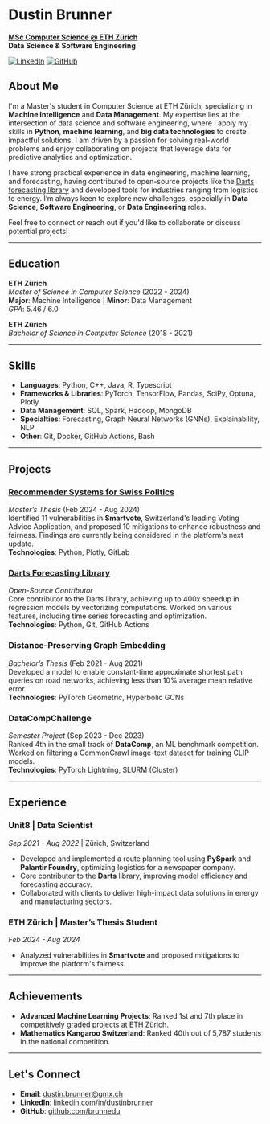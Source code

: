 # Dustin Brunner

**[MSc Computer Science @ ETH Zürich](https://ethz.ch/en.html)**  
**Data Science & Software Engineering**

[![LinkedIn](https://img.shields.io/badge/LinkedIn-Profile-blue)](https://www.linkedin.com/in/dustinbrunner) 
[![GitHub](https://img.shields.io/badge/GitHub-Profile-black)](https://github.com/brunnedu)

## About Me

I'm a Master's student in Computer Science at ETH Zürich, specializing in **Machine Intelligence** and **Data Management**. My expertise lies at the intersection of data science and software engineering, where I apply my skills in **Python**, **machine learning**, and **big data technologies** to create impactful solutions. I am driven by a passion for solving real-world problems and enjoy collaborating on projects that leverage data for predictive analytics and optimization.

I have strong practical experience in data engineering, machine learning, and forecasting, having contributed to open-source projects like the [Darts forecasting library](https://github.com/unit8co/darts) and developed tools for industries ranging from logistics to energy. I’m always keen to explore new challenges, especially in **Data Science**, **Software Engineering**, or **Data Engineering** roles.

Feel free to connect or reach out if you'd like to collaborate or discuss potential projects!

---

## Education

**ETH Zürich**  
*Master of Science in Computer Science* (2022 - 2024)  
**Major**: Machine Intelligence | **Minor**: Data Management  
*GPA*: 5.46 / 6.0  

**ETH Zürich**  
*Bachelor of Science in Computer Science* (2018 - 2021)

---

## Skills

- **Languages**: Python, C++, Java, R, Typescript
- **Frameworks & Libraries**: PyTorch, TensorFlow, Pandas, SciPy, Optuna, Plotly
- **Data Management**: SQL, Spark, Hadoop, MongoDB
- **Specialties**: Forecasting, Graph Neural Networks (GNNs), Explainability, NLP
- **Other**: Git, Docker, GitHub Actions, Bash

---

## Projects

### [Recommender Systems for Swiss Politics](https://github.com/brunnedu/political-recommender)  
*Master’s Thesis* (Feb 2024 - Aug 2024)  
Identified 11 vulnerabilities in **Smartvote**, Switzerland's leading Voting Advice Application, and proposed 10 mitigations to enhance robustness and fairness. Findings are currently being considered in the platform's next update.  
**Technologies**: Python, Plotly, GitLab

### [Darts Forecasting Library](https://github.com/unit8co/darts)  
*Open-Source Contributor*  
Core contributor to the Darts library, achieving up to 400x speedup in regression models by vectorizing computations. Worked on various features, including time series forecasting and optimization.  
**Technologies**: Python, Git, GitHub Actions

### Distance-Preserving Graph Embedding  
*Bachelor’s Thesis* (Feb 2021 - Aug 2021)  
Developed a model to enable constant-time approximate shortest path queries on road networks, achieving less than 10% average mean relative error.  
**Technologies**: PyTorch Geometric, Hyperbolic GCNs

### DataCompChallenge  
*Semester Project* (Sep 2023 - Dec 2023)  
Ranked 4th in the small track of **DataComp**, an ML benchmark competition. Worked on filtering a CommonCrawl image-text dataset for training CLIP models.  
**Technologies**: PyTorch Lightning, SLURM (Cluster)

---

## Experience

### Unit8 | Data Scientist  
*Sep 2021 - Aug 2022* | Zürich, Switzerland  
- Developed and implemented a route planning tool using **PySpark** and **Palantir Foundry**, optimizing logistics for a newspaper company.
- Core contributor to the **Darts** library, improving model efficiency and forecasting accuracy.
- Collaborated with clients to deliver high-impact data solutions in energy and manufacturing sectors.

### ETH Zürich | Master’s Thesis Student  
*Feb 2024 - Aug 2024*  
- Analyzed vulnerabilities in **Smartvote** and proposed mitigations to improve the platform's fairness.

---

## Achievements

- **Advanced Machine Learning Projects**: Ranked 1st and 7th place in competitively graded projects at ETH Zürich.
- **Mathematics Kangaroo Switzerland**: Ranked 40th out of 5,787 students in the national competition.

---

## Let's Connect

- **Email**: dustin.brunner@gmx.ch
- **LinkedIn**: [linkedin.com/in/dustinbrunner](https://www.linkedin.com/in/dustinbrunner)
- **GitHub**: [github.com/brunnedu](https://github.com/brunnedu)
